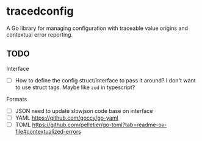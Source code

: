 # tracedconfig

A Go library for managing configuration with traceable value origins and contextual error reporting.

## TODO

Interface

- [ ] How to define the config struct/interface to pass it around? I don't want to use struct tags. Maybe like `zod` in typescript?

Formats

- [ ] JSON need to update slowjson code base on interface
- [ ] YAML https://github.com/goccy/go-yaml
- [ ] TOML https://github.com/pelletier/go-toml?tab=readme-ov-file#contextualized-errors